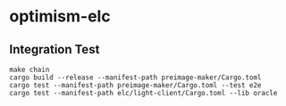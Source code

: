 # optimism-elc

## Integration Test

```
make chain
cargo build --release --manifest-path preimage-maker/Cargo.toml
cargo test --manifest-path preimage-maker/Cargo.toml --test e2e
cargo test --manifest-path elc/light-client/Cargo.toml --lib oracle
```